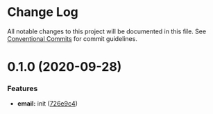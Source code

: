 # Change Log

All notable changes to this project will be documented in this file.
See [Conventional Commits](https://conventionalcommits.org) for commit guidelines.

# 0.1.0 (2020-09-28)


### Features

* **email:** init ([726e9c4](https://github.com/Atlantis-Lab/serenity/commit/726e9c49a5c82ee1497bf070d42b11aed35708e9))
